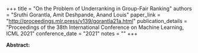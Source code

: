 +++
title = "On the Problem of Underranking in Group-Fair Ranking"
authors = "Sruthi Gorantla, Amit Deshpande, Anand Louis"
paper_link = "http://proceedings.mlr.press/v139/gorantla21a.html"
publication_details = "Proceedings of the 38th International Conference on Machine Learning,  ICML 2021"
conference_date = "2021"
notes = ""
+++

<b>Abstract:</b>

